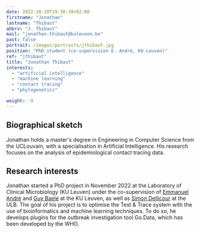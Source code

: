 ```yaml
---
date: 2022-10-20T19:30:39+02:00
firstname: "Jonathan"
lastname: "Thibaut"
abbrv: "J. Thibaut"
mail: "jonathan.thibaut@kuleuven.be"
past: false
portrait: /images/portraits/jthibaut.jpg
position: "PhD student (co-supervision E. André, KU Leuven)"
ref: "jthibaut"
title: "Jonathan Thibaut"
interests:
  - "artificial intelligence"
  - "machine learning"
  - "contact tracing"
  - "phylogenetics"

weight: -9
---
```


## Biographical sketch

Jonathan holds a master's degree in Engineering in Computer Science from the UCLouvain, with a specialisation in Artificial Intelligence. His research focuses on the analysis of epidemiological contact tracing data.

## Research interests

Jonathan started a PhD project in November 2022 at the Laboratory of Clinical Microbiology (KU Leuven) under the co-supervision of [Emmanuel André](https://www.kuleuven.be/wieiswie/en/person/00121011) and [Guy Baele](https://rega.kuleuven.be/cev/ecv/lab-members/GuyBaele.html) at the KU Leuven, as well as [Simon Dellicour](https://spell.ulb.be/person/simon-dellicour/) at the ULB. The goal of his project is to optimise the Test & Trace system with the use of bioinformatics and machine learning techniques. To do so, he develops plugins for the outbreak investigation tool Go.Data, which has been developed by the WHO.
